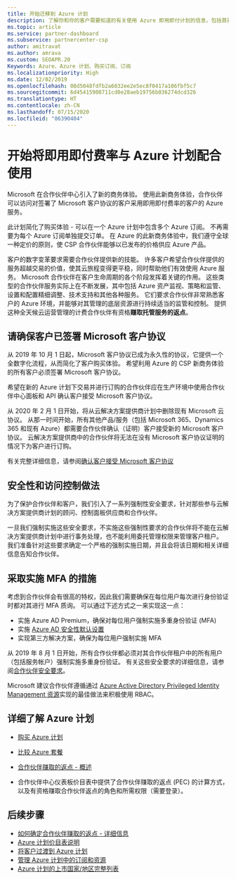 ```yaml
---
title: 开始迁移到 Azure 计划
description: 了解你和你的客户需要知道的有关使用 Azure 即用即付计划的信息，包括首要步骤、安全预防措施以及入门方式。
ms.topic: article
ms.service: partner-dashboard
ms.subservice: partnercenter-csp
author: amitravat
ms.author: amrava
ms.custom: SEOAPR.20
Keywords: Azure、Azure 计划、购买订阅、订阅
ms.localizationpriority: High
ms.date: 12/02/2019
ms.openlocfilehash: 08d5048fdfb2a6032ee2e5ec8f0417a106fbf5c7
ms.sourcegitcommit: 6d45415908711cd0e28aeb19756b036274dcd326
ms.translationtype: HT
ms.contentlocale: zh-CN
ms.lasthandoff: 07/15/2020
ms.locfileid: "86390404"
---
```

# <a name="begin-using-pay-as-you-go-rates-with-the-azure-plan"></a>开始将即用即付费率与 Azure 计划配合使用

Microsoft 在合作伙伴中心引入了新的商务体验。  使用此新商务体验，合作伙伴可以访问对签署了 Microsoft 客户协议的客户采用即用即付费率的客户的 Azure 服务。

此计划简化了购买体验 - 可以在一个 Azure 计划中包含多个 Azure 订阅。 不再需要为每个 Azure 订阅单独提交订单。 在 Azure 的此新商务体验中，我们遵守全球一种定价的原则，使 CSP 合作伙伴能够以已发布的价格供应 Azure 产品。

客户的数字变革要求需要合作伙伴提供新的技能。 许多客户希望合作伙伴提供的服务超越交易的价值，使其云旅程变得更平稳，同时帮助他们有效使用 Azure 服务。 Microsoft 合作伙伴在客户生命周期的各个阶段发挥着关键的作用。 这些类型的合作伙伴服务实际上在不断发展，其中包括 Azure 资产监视、策略和监管、设置和配置精细调整、技术支持和其他各种服务。 它们要求合作伙伴非常熟悉客户的 Azure 环境，并能够对其管理的底层资源进行持续适当的监管和控制。 提供这种全天候云运营管理的计费合作伙伴有资格**赚取托管服务的返点**。

## <a name="make-sure-your-customers-have-signed-the-microsoft-customer-agreement"></a>请确保客户已签署 Microsoft 客户协议

从 2019 年 10 月 1 日起，Microsoft 客户协议已成为永久性的协议，它提供一个全数字化流程，从而简化了客户购买体验。 希望利用 Azure 的 CSP 新商务体验的所有客户必须签署 Microsoft 客户协议。

希望在新的 Azure 计划下交易并进行订购的合作伙伴应在生产环境中使用合作伙伴中心面板和 API 确认客户接受 Microsoft 客户协议。

从 2020 年 2 月 1 日开始，将从云解决方案提供商计划中删除现有 Microsoft 云协议。 从那一时间开始，所有其他产品/服务（包括 Microsoft 365、Dynamics 365 和现有 Azure）都需要合作伙伴确认（证明）客户接受新的 Microsoft 客户协议。 云解决方案提供商中的合作伙伴将无法在没有 Microsoft 客户协议证明的情况下为客户进行订购。

有关完整详细信息，请参阅[确认客户接受 Microsoft 客户协议](confirm-customer-agreement.md)

## <a name="security-and-access-control-practices"></a>安全性和访问控制做法

为了保护合作伙伴和客户，我们引入了一系列强制性安全要求，针对那些参与云解决方案提供商计划的顾问、控制面板供应商和合作伙伴。

一旦我们强制实施这些安全要求，不实施这些强制性要求的合作伙伴将不能在云解决方案提供商计划中进行事务处理，也不能利用委托管理权限来管理客户租户。 我们准备针对这些要求确定一个严格的强制实施日期，并且会将该日期和相关详细信息告知合作伙伴。

## <a name="actions-to-take-to-implement-mfa"></a>采取实施 MFA 的措施

考虑到合作伙伴会有很高的特权，因此我们需要确保在每位用户每次进行身份验证时都对其进行 MFA 质询。 可以通过下述方式之一来实现这一点：

- 实施 Azure AD Premium，确保对每位用户强制实施多重身份验证 (MFA)
- 实施 [Azure AD 安全性默认设置](https://docs.microsoft.com/azure/active-directory/conditional-access/concept-conditional-access-security-defaults)
- 实现第三方解决方案，确保为每位用户强制实施 MFA

从 2019 年 8 月 1 日开始，所有合作伙伴都必须对其合作伙伴租户中的所有用户（包括服务帐户）强制实施多重身份验证。 有关这些安全要求的详细信息，请参阅[合作伙伴安全要求](https://docs.microsoft.com/partner-center/partner-security-requirements)。

Microsoft 建议合作伙伴遵循通过 [Azure Active Directory Privileged Identity Management 资源](https://docs.microsoft.com/azure/active-directory/privileged-identity-management/pim-configure)实现的最佳做法来积极使用 RBAC。

## <a name="read-more-about-the-azure-plan"></a>详细了解 Azure 计划

- [购买 Azure 计划](purchase-azure-plan.md)

- [比较 Azure 套餐](compare-azure-offers.md)

- [合作伙伴赚取的返点 - 概述](partner-earned-credit.md)

- 合作伙伴中心仪表板价目表中提供了合作伙伴赚取的返点 (PEC) 的计算方式，以及有资格赚取合作伙伴返点的角色和所需权限（需要登录）。

## <a name="next-steps"></a>后续步骤 

- [如何确定合作伙伴赚取的返点 - 详细信息](partner-earned-credit-explanation.md)
- [Azure 计划价目表说明](azure-plan-price-list.md)
- [将客户过渡到 Azure 计划](azure-plan-transition.md)
- [管理 Azure 计划中的订阅和资源](azure-plan-manage.md)
- [Azure 计划的上市国家/地区完整列表](https://query.prod.cms.rt.microsoft.com/cms/api/am/binary/RE3QN0x)
